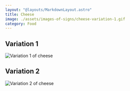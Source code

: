```yaml
---
layout: "@layouts/MarkdownLayout.astro"
title: Cheese
image: ./assets/images-of-signs/cheese-variation-1.gif
category: Food
---
```


## Variation 1

![Variation 1 of cheese](@signs/cheese-variation-1.gif)

## Variation 2

![Variation 2 of cheese](@signs/cheese-variation-2.gif)
